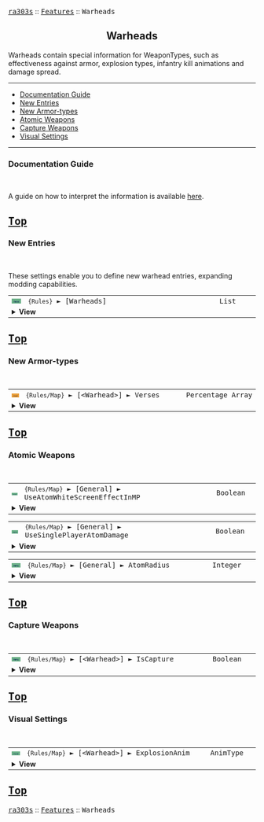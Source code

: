 <a href="../README.md"><kbd>ra303s</kbd></a> :: <a href="./features.md"><kbd>Features</kbd></a> :: <kbd><kbd>Warheads</kbd></kbd><br>
<h2 align="center">Warheads</h2>

Warheads contain special information for WeaponTypes, such as effectiveness against armor, explosion types, infantry kill animations and damage spread.

-------

 - [Documentation Guide](#documentation-guide)
 - [New Entries](#new-entries) 
 - [New Armor-types](#new-armor-types) 
 - [Atomic Weapons](#atomic-weapons) 
 - [Capture Weapons](#capture-weapons) 
 - [Visual Settings](#visual-settings) 


-------
### Documentation Guide
<br>

A guide on how to interpret the information is available [here](./dockeys.md).


<a href="#warheads"><kbd>Top</kbd></a><br>
-------
### New Entries
<br>

These settings enable you to define new warhead entries, expanding modding capabilities.

<table><tr><td width="50"><a href="#"><img title="New logic" src="./img/30x15/new.png"></a></td><td width="842"><samp>
<code>{Rules}</code> ► [Warheads]
</samp></td><td width="120"><samp>List</samp></td></tr><tr><td colspan="3"><details><summary><b>View</b></summary>

This section carries a zero-based list of IDs to be recognized as new Warheads.

You may then create a INI section to edit their behaviour, as you would do for any existing Warheads.

Care must be taken that the list keys follow the zero-based index exactly. Duplicate keys (e.g. two '0='), or missing keys, may crash the game at boot. The requirement for strict ordering may change in the future.

Example as follows:

```ini
[Warheads]
0=SA_BIG_SPREAD
1=HE_BIG_SPREAD
```
</details></td></tr></table>


<a href="#warheads"><kbd>Top</kbd></a><br>
-------
### New Armor-types
<br>

<table><tr><td width="50"><a href="#"><img title="Modified Reference" src="./img/30x15/mod.png"></a></td><td width="842"><samp>
<code>{Rules/Map}</code> ► [&lt;Warhead&gt;]  ► Verses
</samp></td><td width="120"><samp>Percentage Array</a></samp></td></tr><tr><td colspan="3"><details><summary><b>View</b></summary>
  
```Modified WarheadTypeClass->Modifier[ARMOR_COUNT]```

The number of supported types have been increased to 9, matching the first nine armortypes used in Red Alert 2. See [TechnoTypes ► New Armor-types](./technotypes.md#new-armor-types).

The first nine values will be read, to determine the warhead's effectiveness against the armortypes in order:

```
0 = None
1 = Wood
2 = Light
3 = Heavy
4 = Concrete
5 = Flak
6 = Plate
7 = Medium
8 = Steel
9 = Special_1
10 = Special_2
```

If the end of the entry is reached before the last armortype, effectiveness against remaining armortypes default to 100%.

If a value of 0% is supplied, the unit will not be able to target objects of that armor. Ground and terrain count as `wood` armor.

Defaults to 100% for all armor types.
</details></td></tr></table>


<a href="#warheads"><kbd>Top</kbd></a><br>
-------
### Atomic Weapons
<br>

<table><tr><td width="50"><a href="#"><img title="New logic" src="./img/30x15/new.png"></a></td><td width="842"><samp>
<code>{Rules/Map}</code> ► [General]  ► UseAtomWhiteScreenEffectInMP
</samp></td><td width="120"><samp>Boolean</a></samp></td></tr><tr><td colspan="3"><details><summary><b>View</b></summary>

```Inherited from iran's r-series)```

Normally, detonating a nuke flashes a white screen in single-player maps. This is suppressed in multiplayer. Toggling this option re-enables it.
</details></td></tr></table>


<table><tr><td width="50"><a href="#"><img title="New logic" src="./img/30x15/new.png"></a></td><td width="842"><samp>
<code>{Rules/Map}</code> ► [General]  ► UseSinglePlayerAtomDamage
</samp></td><td width="120"><samp>Boolean</a></samp></td></tr><tr><td colspan="3"><details><summary><b>View</b></summary>

```Inherited from iran's r-series)```

Atom damage is generally reduced in multiplayer battles. Toggle this on to use singleplayer values.
</details></td></tr></table>


<table><tr><td width="50"><a href="#"><img title="New logic" src="./img/30x15/new.png"></a></td><td width="842"><samp>
<code>{Rules/Map}</code> ► [General]  ► AtomRadius
</samp></td><td width="120"><samp>Integer</a></samp></td></tr><tr><td colspan="3"><details><summary><b>View</b></summary>

The radial range of nuclear warheards in the scenario, not including the center cell. Effectively the blast covers a square area of `AtomRadius * 2 + 1`. 

Note that due to a bug in the original game, damage decreases in strength closer to the center; the lack of smudges will become apparent above range 40. Use [General]  ► `FixWideAreaDamage` to fix this bug.
</details></td></tr></table>


<a href="#warheads"><kbd>Top</kbd></a><br>
-------
### Capture Weapons
<br>

<table><tr><td width="50"><a href="#"><img title="New logic" src="./img/30x15/new.png"></a></td><td width="842"><samp>
<code>{Rules/Map}</code> ► [&lt;Warhead&gt;]  ► IsCapture
</samp></td><td width="120"><samp>Boolean</a></samp></td></tr><tr><td colspan="3"><details><summary><b>View</b></summary>

When an enemy is hit by this warhead, its ownership will be converted to the house that produced the warhead. Does nothing for warheads from weapons with no ownership. Damage calculation still apply.

This can be used to emulate Mind Control behavior.

</details></td></tr></table>


<a href="#warheads"><kbd>Top</kbd></a><br>
-------
### Visual Settings
<br>


<table><tr><td width="50"><a href="#"><img title="New logic" src="./img/30x15/new.png"></a></td><td width="842"><samp>
<code>{Rules/Map}</code> ► [&lt;Warhead&gt;]  ► ExplosionAnim
</samp></td><td width="120"><samp>AnimType</samp></td></tr><tr><td colspan="3"><details><summary><b>View</b></summary>

Overrides the default explosion animation. Note that there is no damage threshold for explosion animation set this way; the same explosion will be used regardless of damage.

</samp>
</details></td></tr></table>


<a href="#warheads"><kbd>Top</kbd></a><br>
-------
<a href="../README.md"><kbd>ra303s</kbd></a> :: <a href="./features.md"><kbd>Features</kbd></a> :: <kbd><kbd>Warheads</kbd></kbd><br>

